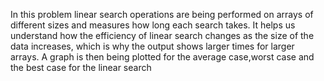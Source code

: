 In this problem  linear search operations are being performed on arrays of different sizes and measures how long each search takes.
It helps us understand how the efficiency of linear search changes as the size of the data increases, which is why the output shows larger times for larger arrays.
A graph is then being plotted for the average case,worst case and the best case for the linear search
